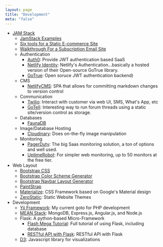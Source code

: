 ```yaml
---
layout: page
title: "Development"
meta: "false"
---
```


* [JAM Stack](https://www.jamstack.org)
  * [JamStack Examples](https://jamstack.org/examples/)
  * [Six tools for a Static E-commerce Site](https://www.netlify.com/blog/2015/08/25/a-great-fast-static-e-commerce-experience-with-6-easy-tools/)
  * [Walkthrough For a Subscription Email Site](https://trolley.link/2019/03/03/paid-email-newsletter.html)
  * Authentication
    * [Auth0](https://auth0.com/): Provide JWT authentication based SaaS
    * [Netlify Identity](https://www.netlify.com/docs/identity/): Netlify's Authentication...basically a hosted version of their Open-source GoTrue library.
    * [GoTrue](https://github.com/netlify/gotrue): Open soruce JWT authentication backend)
  * CMS
    * [NetlifyCMS](https://github.com/netlify/netlify-cms): SPA that allows for committing markdown changes to version control
  * Communication
    * [Twilio](https://www.twilio.com/): Interact with customer via web UI, SMS, What's App, etc
    * [GoTell](https://github.com/netlify/gotell): Interesting way to run forum threads using a static site/version control as storage.
  * Databases
    * [FaunaDB](https://fauna.com/)
  * Image/Database Hosting
    * [Cloudinary](https://cloudinary.com/): Does on-the-fly image manipulation
  * Monitoring
    * [PagerDuty](https://www.pagerduty.com/): The big Saas monitoring solution, a ton of options and well used.
    * [UptimeRobot](https://uptimerobot.com/): For simpler web monitoring, up to 50 monitors at the free tier.
* Web Layout
    * [Bootstrap CSS](http://getbootstrap.com/css/)
    * [Bootstrap Color Scheme Generator](http://www.lavishbootstrap.com/)
    * [Bootstrap Navbar Layout Generator](http://twbscolor.smarchal.com/)
    * [PaintStrap](http://paintstrap.com/)
    * [Materialize](http://materializecss.com/): CSS Framework based on Google's Material design
    * [ZeroStatic](https://www.zerostatic.io): Static Website Themes
* Development
    * [Yii Framework](http://www.yiiframework.com/): My current goto for PHP development
    * [MEAN Stack](http://mean.io/#!/): MongoDB, Express.js, Angular.js, and Node.js
    * Flask: A python-based Micro-Framework
      * [Flash Mega Tutorial](http://blog.miguelgrinberg.com/post/the-flask-mega-tutorial-part-i-hello-world): Full tutorial of using Flask, including database
      * [RESTful API with Flask](http://blog.miguelgrinberg.com/post/designing-a-restful-api-with-python-and-flask): RESTful API with Flask
    * [D3](https://github.com/mbostock/d3/wiki/Gallery):  Javascript library for visualizations 
